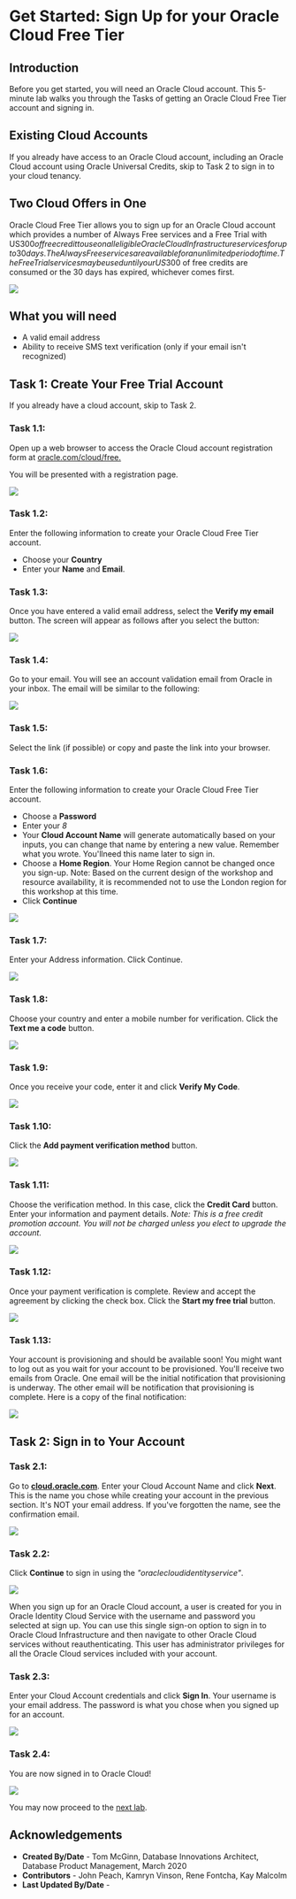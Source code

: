 # Get Started: Sign Up for your Oracle Cloud Free Tier

## Introduction

Before you get started, you will need an Oracle Cloud account. This 5-minute lab walks you through the Tasks of getting an Oracle Cloud Free Tier account and signing in.

## Existing Cloud Accounts

If you already have access to an Oracle Cloud account, including an Oracle Cloud account using Oracle Universal Credits, skip to Task 2 to sign in to your cloud tenancy.

## Two Cloud Offers in One

Oracle Cloud Free Tier allows you to sign up for an Oracle Cloud account which provides a number of Always Free services and a Free Trial with US$300 of free credit to use on all eligible Oracle Cloud Infrastructure services for up to 30 days. The Always Free services are available for an unlimited period of time. The Free Trial services may be used until your US$300 of free credits are consumed or the 30 days has expired, whichever comes first.

![](images/oracle_cloud_free_tier.png)

## What you will need

 - A valid email address
 - Ability to receive SMS text verification (only if your email isn't recognized)

## Task 1: Create Your Free Trial Account

If you already have a cloud account, skip to Task 2.

### **Task 1.1:**

 Open up a web browser to access the Oracle Cloud account registration form at [oracle.com/cloud/free.](http://bit.ly/34TzwGf)
        
 You will be presented with a registration page. 

![](images/oracle_cloud_free_tier1.png)

### **Task 1.2:**

Enter the following information to create your Oracle Cloud Free Tier account.

  - Choose your **Country**
  - Enter your **Name** and **Email**.

### **Task 1.3:**

Once you have entered a valid email address, select the **Verify my email** button. The screen will appear as follows after you select the button: 

![](images/oracle_cloud_free_tier2.png)

### **Task 1.4:**

Go to your email. You will see an account validation email from Oracle in your inbox. The email will be similar to the following: 

![](images/oracle_cloud_free_tier3.png)

### **Task 1.5:**

Select the link (if possible) or copy and paste the link into your browser.

### **Task 1.6:**

Enter the following information to create your Oracle Cloud Free Tier account.

-  Choose a **Password**
-  Enter your *8*
-  Your **Cloud Account Name** will generate automatically based on your inputs, you can change that name by entering a new value. Remember what you wrote. You'llneed this name later to sign in.
- Choose a **Home Region**. Your Home Region cannot be changed once you sign-up. Note: Based on the current design of the workshop and resource availability, it is recommended not to use the London region for this workshop at this time.
- Click **Continue**
    
![](images/oracle_cloud_free_tier4.png)

### **Task 1.7:**

Enter your Address information. Click Continue. 

![](images/oracle_cloud_free_tier4_1.png)

### **Task 1.8:**

Choose your country and enter a mobile number for verification. Click the **Text me a code** button.

![](images/oracle_cloud_free_tier4_2.png)

### **Task 1.9:**

Once you receive your code, enter it and click **Verify My Code**. 

![](images/oracle_cloud_free_tier4_3.png)

### **Task 1.10:**

Click the **Add payment verification method** button. 

![](images/oracle_cloud_free_tier4_4.png)

### **Task 1.11:**

Choose the verification method. In this case, click the **Credit Card** button. Enter your information and payment details. 
_Note: This is a free credit promotion account. You will not be charged unless you elect to upgrade the account._

![](images/oracle_cloud_free_tier4_5.png)

### **Task 1.12:**

Once your payment verification is complete. Review and accept the agreement by clicking the check box. Click the **Start my free trial** button.

![](images/oracle_cloud_free_tier4_6.png)

### **Task 1.13:**

Your account is provisioning and should be available soon! You might want to log out as you wait for your account to be provisioned. You'll receive two emails from Oracle. One email will be the initial notification that provisioning is underway. The other email will be notification that provisioning is complete. Here is a copy of the final notification: 

![](images/oracle_cloud_free_tier4_7.png)


## Task 2: Sign in to Your Account

### **Task 2.1:** 

Go to **[cloud.oracle.com](https://www.oracle.com/cloud/sign-in.html?redirect_uri=https%3A%2F%2Fcloud.oracle.com%2F)**. Enter your Cloud Account Name and click **Next**. This is the name you chose while creating your account in the previous section. It's NOT your email address. If you've forgotten the name, see the confirmation email.

![](images/oracle_cloud_free_tier5.png)

### **Task 2.2:** 

Click **Continue** to sign in using the _"oraclecloudidentityservice"_.

![](images/oracle_cloud_free_tier6.png)

When you sign up for an Oracle Cloud account, a user is created for you in Oracle Identity Cloud Service with the username and password you selected at sign up. You can use this single sign-on option to sign in to Oracle Cloud Infrastructure and then navigate to other Oracle Cloud services without reauthenticating. This user has administrator privileges for all the Oracle Cloud services included with your account.

### **Task 2.3:** 

Enter your Cloud Account credentials and click **Sign In**. Your username is your email address. The password is what you chose when you signed up for an account.

![](images/oracle_cloud_free_tier7.png)

### **Task 2.4:** 

You are now signed in to Oracle Cloud!

![](images/oracle_cloud_free_tier8.png)

You may now proceed to the [next lab](../infrastructure/infrastructure.md).

 ## Acknowledgements
- **Created By/Date** - Tom McGinn, Database Innovations Architect, Database Product Management, March 2020
- **Contributors** -  John Peach, Kamryn Vinson, Rene Fontcha, Kay Malcolm
- **Last Updated By/Date** -